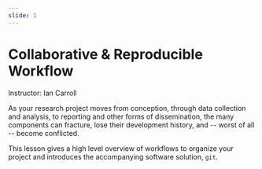 ```yaml
---
slide: 1
---
```


# Collaborative & Reproducible Workflow

Instructor: Ian Carroll

As your research project moves from conception, through data collection and analysis, to reporting and other forms of dissemination, the many components can fracture, lose their development history, and -- worst of all -- become conflicted.

This lesson gives a high level overview of workflows to organize your project and introduces the accompanying software solution, `git`.

